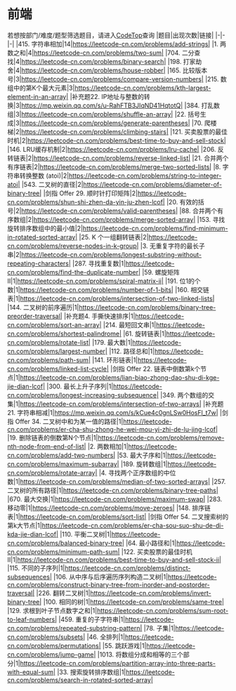 # 前端
若想按部门/难度/题型筛选题目，请进入[CodeTop](https://codetop.cc)查询
|题目|出现次数|链接|
|-|-|-|
|415. 字符串相加|14|https://leetcode-cn.com/problems/add-strings|
|1. 两数之和|4|https://leetcode-cn.com/problems/two-sum|
|704. 二分查找|4|https://leetcode-cn.com/problems/binary-search|
|198. 打家劫舍|4|https://leetcode-cn.com/problems/house-robber|
|165. 比较版本号|3|https://leetcode-cn.com/problems/compare-version-numbers|
|215. 数组中的第K个最大元素|3|https://leetcode-cn.com/problems/kth-largest-element-in-an-array|
|补充题22. IP地址与整数的转换|3|https://mp.weixin.qq.com/s/u-RahFTB3JIqND41HqtotQ|
|384. 打乱数组|3|https://leetcode-cn.com/problems/shuffle-an-array|
|22. 括号生成|3|https://leetcode-cn.com/problems/generate-parentheses|
|70. 爬楼梯|2|https://leetcode-cn.com/problems/climbing-stairs|
|121. 买卖股票的最佳时机|2|https://leetcode-cn.com/problems/best-time-to-buy-and-sell-stock|
|146. LRU缓存机制|2|https://leetcode-cn.com/problems/lru-cache|
|206. 反转链表|2|https://leetcode-cn.com/problems/reverse-linked-list|
|21. 合并两个有序链表|2|https://leetcode-cn.com/problems/merge-two-sorted-lists|
|8. 字符串转换整数 (atoi)|2|https://leetcode-cn.com/problems/string-to-integer-atoi|
|543. 二叉树的直径|2|https://leetcode-cn.com/problems/diameter-of-binary-tree|
|剑指 Offer 29. 顺时针打印矩阵|2|https://leetcode-cn.com/problems/shun-shi-zhen-da-yin-ju-zhen-lcof|
|20. 有效的括号|2|https://leetcode-cn.com/problems/valid-parentheses|
|88. 合并两个有序数组|2|https://leetcode-cn.com/problems/merge-sorted-array|
|153. 寻找旋转排序数组中的最小值|2|https://leetcode-cn.com/problems/find-minimum-in-rotated-sorted-array|
|25. K 个一组翻转链表|2|https://leetcode-cn.com/problems/reverse-nodes-in-k-group|
|3. 无重复字符的最长子串|2|https://leetcode-cn.com/problems/longest-substring-without-repeating-characters|
|287. 寻找重复数|1|https://leetcode-cn.com/problems/find-the-duplicate-number|
|59. 螺旋矩阵 II|1|https://leetcode-cn.com/problems/spiral-matrix-ii|
|191. 位1的个数|1|https://leetcode-cn.com/problems/number-of-1-bits|
|160. 相交链表|1|https://leetcode-cn.com/problems/intersection-of-two-linked-lists|
|144. 二叉树的前序遍历|1|https://leetcode-cn.com/problems/binary-tree-preorder-traversal|
|补充题4. 手撕快速排序|1|https://leetcode-cn.com/problems/sort-an-array|
|214. 最短回文串|1|https://leetcode-cn.com/problems/shortest-palindrome|
|61. 旋转链表|1|https://leetcode-cn.com/problems/rotate-list|
|179. 最大数|1|https://leetcode-cn.com/problems/largest-number|
|112. 路径总和|1|https://leetcode-cn.com/problems/path-sum|
|141. 环形链表|1|https://leetcode-cn.com/problems/linked-list-cycle|
|剑指 Offer 22. 链表中倒数第k个节点|1|https://leetcode-cn.com/problems/lian-biao-zhong-dao-shu-di-kge-jie-dian-lcof|
|300. 最长上升子序列|1|https://leetcode-cn.com/problems/longest-increasing-subsequence|
|349. 两个数组的交集|1|https://leetcode-cn.com/problems/intersection-of-two-arrays|
|补充题21. 字符串相减|1|https://mp.weixin.qq.com/s/kCue4c0gnLSw0HosFl_t7w|
|剑指 Offer 34. 二叉树中和为某一值的路径|1|https://leetcode-cn.com/problems/er-cha-shu-zhong-he-wei-mou-yi-zhi-de-lu-jing-lcof|
|19. 删除链表的倒数第N个节点|1|https://leetcode-cn.com/problems/remove-nth-node-from-end-of-list|
|2. 两数相加|1|https://leetcode-cn.com/problems/add-two-numbers|
|53. 最大子序和|1|https://leetcode-cn.com/problems/maximum-subarray|
|189. 旋转数组|1|https://leetcode-cn.com/problems/rotate-array|
|4. 寻找两个正序数组的中位数|1|https://leetcode-cn.com/problems/median-of-two-sorted-arrays|
|257. 二叉树的所有路径|1|https://leetcode-cn.com/problems/binary-tree-paths|
|670. 最大交换|1|https://leetcode-cn.com/problems/maximum-swap|
|283. 移动零|1|https://leetcode-cn.com/problems/move-zeroes|
|148. 排序链表|1|https://leetcode-cn.com/problems/sort-list|
|剑指 Offer 54. 二叉搜索树的第k大节点|1|https://leetcode-cn.com/problems/er-cha-sou-suo-shu-de-di-kda-jie-dian-lcof|
|110. 平衡二叉树|1|https://leetcode-cn.com/problems/balanced-binary-tree|
|64. 最小路径和|1|https://leetcode-cn.com/problems/minimum-path-sum|
|122. 买卖股票的最佳时机 II|1|https://leetcode-cn.com/problems/best-time-to-buy-and-sell-stock-ii|
|115. 不同的子序列|1|https://leetcode-cn.com/problems/distinct-subsequences|
|106. 从中序与后序遍历序列构造二叉树|1|https://leetcode-cn.com/problems/construct-binary-tree-from-inorder-and-postorder-traversal|
|226. 翻转二叉树|1|https://leetcode-cn.com/problems/invert-binary-tree|
|100. 相同的树|1|https://leetcode-cn.com/problems/same-tree|
|129. 求根到叶子节点数字之和|1|https://leetcode-cn.com/problems/sum-root-to-leaf-numbers|
|459. 重复的子字符串|1|https://leetcode-cn.com/problems/repeated-substring-pattern|
|78. 子集|1|https://leetcode-cn.com/problems/subsets|
|46. 全排列|1|https://leetcode-cn.com/problems/permutations|
|55. 跳跃游戏|1|https://leetcode-cn.com/problems/jump-game|
|1013. 将数组分成和相等的三个部分|1|https://leetcode-cn.com/problems/partition-array-into-three-parts-with-equal-sum|
|33. 搜索旋转排序数组|1|https://leetcode-cn.com/problems/search-in-rotated-sorted-array|